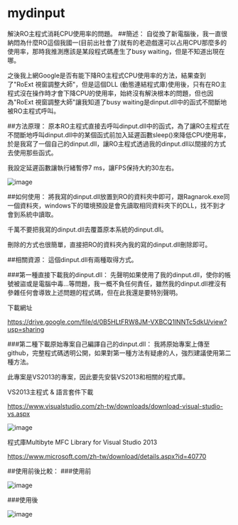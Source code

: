 # mydinput
解決RO主程式消耗CPU使用率的問題。
##簡述：
自從換了新電腦後，我一直很納悶為什麼RO這個我國一(目前出社會了)就有的老遊戲還可以占用CPU那麼多的使用率，那時我推測應該是某段程式碼產生了busy waiting，但是不知道出現在哪。

之後我上網Google是否有能下降RO主程式CPU使用率的方法，結果查到了"RoExt 視窗調整大師"，但是這個DLL (動態連結程式庫)使用後，只有在RO主程式沒在操作時才會下降CPU的使用率，始終沒有解決根本的問題，但也因為"RoExt 視窗調整大師"讓我知道了busy waiting是dinput.dll中的函式不間斷地被RO主程式呼叫。


##方法原理：
原本RO主程式直接去呼叫dinput.dll中的函式，為了讓RO主程式在不間斷地呼叫dinput.dll中的某個函式前加入延遲函數sleep()來降低CPU使用率，於是我寫了一個自己的dinput.dll，讓RO主程式透過我的dinput.dll以間接的方式去使用那些函式。

我設定延遲函數讓執行緒暫停7 ms，讓FPS保持大約30左右。

![image](http://truth.bahamut.com.tw/s01/201604/ba7bd23905e1303a9b4c09e2c6afd148.PNG)



##如何使用：
將我寫的dinput.dll放置到RO的資料夾中即可，跟Ragnarok.exe同一個資料夾，windows下的環境預設是會先讀取相同資料夾下的DLL，找不到才會到系統中讀取。

千萬不要把我寫的dinput.dll去覆蓋原本系統的dinput.dll。

刪除的方式也很簡單，直接把RO的資料夾內我的寫的dinput.dll刪除即可。


##相關資源：
這個dinput.dll有兩種取得方式。

###第一種直接下載我的dinput.dll：
先聲明如果使用了我的dinput.dll，使你的帳號被盜或是電腦中毒...等問題，我一概不負任何責任，雖然我的dinput.dll裡沒有參雜任何會導致上述問題的程式碼，但在此我還是要特別聲明。

下載網址

https://drive.google.com/file/d/0B5HLtFRW8JM-VXBCQ1lNNTc5dkU/view?usp=sharing

###第二種下載原始專案自己編譯自己的dinput.dll：
我將原始專案上傳至github，完整程式碼透明公開，如果對第一種方法有疑慮的人，強烈建議使用第二種方法。

此專案是VS2013的專案，因此要先安裝VS2013和相關的程式庫。

VS2013主程式 & 語言套件下載

https://www.visualstudio.com/zh-tw/downloads/download-visual-studio-vs.aspx

![image](http://truth.bahamut.com.tw/s01/201604/38fc0efdb04ea57f8e83ed7efde65a60.PNG)

程式庫Multibyte MFC Library for Visual Studio 2013

https://www.microsoft.com/zh-tw/download/details.aspx?id=40770

##使用前後比較：
###使用前

![image](http://truth.bahamut.com.tw/s01/201604/4fda6097aa28158595b520afba2c30a3.PNG)

###使用後

![image](http://truth.bahamut.com.tw/s01/201604/e952f9c89cb6eaccb7968978e5489a9c.PNG)
